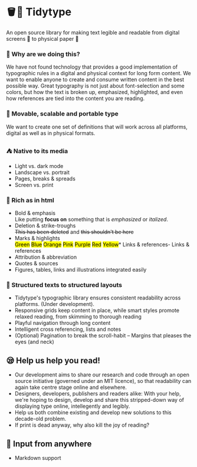 # 🪣📖 Tidytype
An open source library for making text legible and readable from digital screens 📱 to physical paper 📰

### 🤔 Why are we doing this?
We have not found technology that provides a good implementation of typographic rules in a digital and physical context for long form content. We want to enable anyone to create and consume written content in the best possible way. Great typography is not just about font-selection and some colors, but how the text is broken up, emphasized, highlighted, and even how references are tied into the content you are reading.

### 💪 Movable, scalable and portable type
We want to create one set of definitions that will work across all platforms, digital as well as in physical formats.

### ⛺️ Native to its media
- Light vs. dark mode
- Landscape vs. portrait
- Pages, breaks & spreads
- Screen vs. print

### 🍱 Rich as in html
- Bold & emphasis<br>Like putting **focus on** something that is _emphasized_ or _italized_.
- Deletion & strike-troughs  <br> <del>This has been deleted</del> and <s>this shouldn't be here</s>
- Marks & highlights <br><mark class="green">Green</mark> <mark class="blue">Blue</mark> <mark class="orange">Orange</mark> <mark class="pink">Pink</mark> <mark class="purple">Purple</mark> <mark class="red">Red</mark> <mark class="yellow">Yellow</mark>*   Links & references- Links & references
- Attribution & abbreviation
- Quotes & sources
- Figures, tables, links and illustrations integrated easily

### 💯 Structured texts to structured layouts
- Tidytype's typographic library ensures consistent readability across platforms. (Under development).
- Responsive grids keep content in place, while smart styles promote relaxed reading, from skimming to thorough reading
- Playful navigation through long content
- Intelligent cross referencing, lists and notes
- (Optional) Pagination to break the scroll-habit
– Margins that pleases the eyes (and neck)

## 😪 Help us help you read!
- Our development aims to share our research and code through an open source initiative (governed under an MIT licence), so that readability can again take centre stage online and elsewhere.
- Designers, developers, publishers and readers alike: With your help, we're hoping to design, develop and share this stripped-down way of displaying type online, intellegently and legibly.
- Help us both combine existing and develop new solutions to this decade-old problem.
- If print is dead anyway, why also kill the joy of reading?

## 💁 Input from anywhere
- Markdown support

